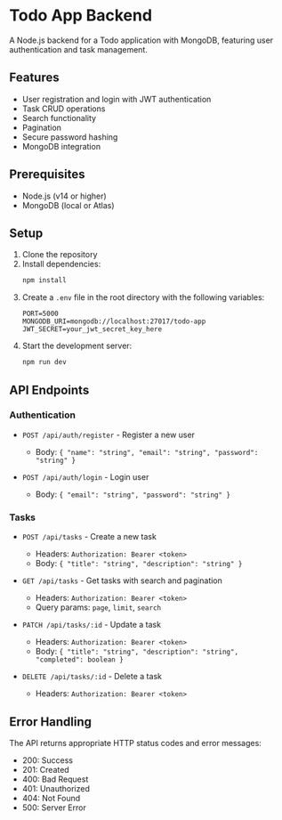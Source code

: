 # Todo App Backend

A Node.js backend for a Todo application with MongoDB, featuring user authentication and task management.

## Features

- User registration and login with JWT authentication
- Task CRUD operations
- Search functionality
- Pagination
- Secure password hashing
- MongoDB integration

## Prerequisites

- Node.js (v14 or higher)
- MongoDB (local or Atlas)

## Setup

1. Clone the repository
2. Install dependencies:
   ```bash
   npm install
   ```
3. Create a `.env` file in the root directory with the following variables:
   ```
   PORT=5000
   MONGODB_URI=mongodb://localhost:27017/todo-app
   JWT_SECRET=your_jwt_secret_key_here
   ```
4. Start the development server:
   ```bash
   npm run dev
   ```

## API Endpoints

### Authentication

- `POST /api/auth/register` - Register a new user
  - Body: `{ "name": "string", "email": "string", "password": "string" }`

- `POST /api/auth/login` - Login user
  - Body: `{ "email": "string", "password": "string" }`

### Tasks

- `POST /api/tasks` - Create a new task
  - Headers: `Authorization: Bearer <token>`
  - Body: `{ "title": "string", "description": "string" }`

- `GET /api/tasks` - Get tasks with search and pagination
  - Headers: `Authorization: Bearer <token>`
  - Query params: `page`, `limit`, `search`

- `PATCH /api/tasks/:id` - Update a task
  - Headers: `Authorization: Bearer <token>`
  - Body: `{ "title": "string", "description": "string", "completed": boolean }`

- `DELETE /api/tasks/:id` - Delete a task
  - Headers: `Authorization: Bearer <token>`

## Error Handling

The API returns appropriate HTTP status codes and error messages:

- 200: Success
- 201: Created
- 400: Bad Request
- 401: Unauthorized
- 404: Not Found
- 500: Server Error 